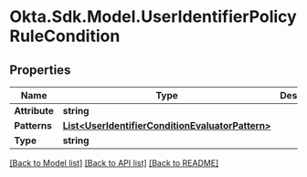 # Okta.Sdk.Model.UserIdentifierPolicyRuleCondition

## Properties

Name | Type | Description | Notes
------------ | ------------- | ------------- | -------------
**Attribute** | **string** |  | [optional] 
**Patterns** | [**List&lt;UserIdentifierConditionEvaluatorPattern&gt;**](UserIdentifierConditionEvaluatorPattern.md) |  | [optional] 
**Type** | **string** |  | [optional] 

[[Back to Model list]](../README.md#documentation-for-models) [[Back to API list]](../README.md#documentation-for-api-endpoints) [[Back to README]](../README.md)


